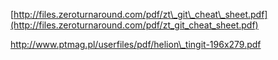 [http://files.zeroturnaround.com/pdf/zt\_git\_cheat\_sheet.pdf](http://files.zeroturnaround.com/pdf/zt_git_cheat_sheet.pdf)

http://www.ptmag.pl/userfiles/pdf/helion\_tingit-196x279.pdf

